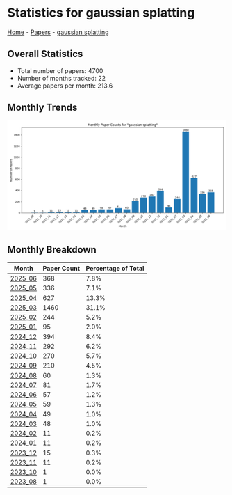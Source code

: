 # Statistics for gaussian splatting

[Home](https://arxcompass.github.io) - [Papers](https://arxcompass.github.io/papers) - [gaussian splatting](https://arxcompass.github.io/papers/gaussian_splatting)

## Overall Statistics

- Total number of papers: 4700
- Number of months tracked: 22
- Average papers per month: 213.6

## Monthly Trends

![Monthly Paper Counts](monthly_stats.png)

## Monthly Breakdown

| Month | Paper Count | Percentage of Total |
| --- | --- | --- |
| [2025_06](./2025_06/papers_1.md) | 368 | 7.8% |
| [2025_05](./2025_05/papers_1.md) | 336 | 7.1% |
| [2025_04](./2025_04/papers_1.md) | 627 | 13.3% |
| [2025_03](./2025_03/papers_1.md) | 1460 | 31.1% |
| [2025_02](./2025_02/papers_1.md) | 244 | 5.2% |
| [2025_01](./2025_01/papers_1.md) | 95 | 2.0% |
| [2024_12](./2024_12/papers_1.md) | 394 | 8.4% |
| [2024_11](./2024_11/papers_1.md) | 292 | 6.2% |
| [2024_10](./2024_10/papers_1.md) | 270 | 5.7% |
| [2024_09](./2024_09/papers_1.md) | 210 | 4.5% |
| [2024_08](./2024_08/papers_1.md) | 60 | 1.3% |
| [2024_07](./2024_07/papers_1.md) | 81 | 1.7% |
| [2024_06](./2024_06/papers_1.md) | 57 | 1.2% |
| [2024_05](./2024_05/papers_1.md) | 59 | 1.3% |
| [2024_04](./2024_04/papers_1.md) | 49 | 1.0% |
| [2024_03](./2024_03/papers_1.md) | 48 | 1.0% |
| [2024_02](./2024_02/papers_1.md) | 11 | 0.2% |
| [2024_01](./2024_01/papers_1.md) | 11 | 0.2% |
| [2023_12](./2023_12/papers_1.md) | 15 | 0.3% |
| [2023_11](./2023_11/papers_1.md) | 11 | 0.2% |
| [2023_10](./2023_10/papers_1.md) | 1 | 0.0% |
| [2023_08](./2023_08/papers_1.md) | 1 | 0.0% |
